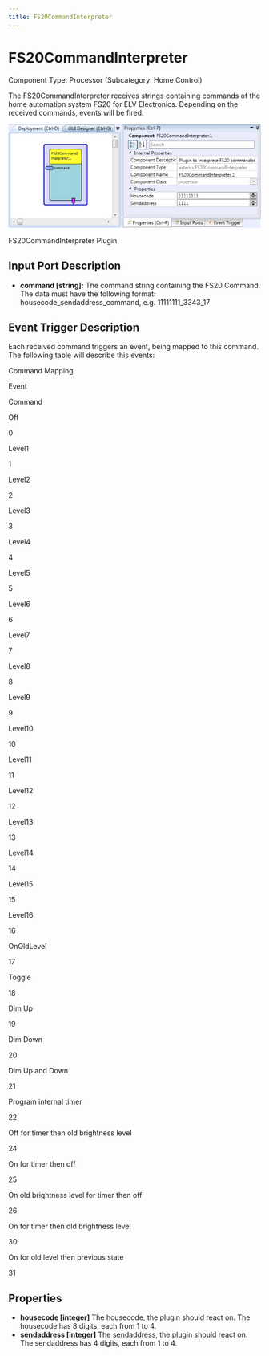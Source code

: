 ```yaml
---
title: FS20CommandInterpreter
---
```


# FS20CommandInterpreter

Component Type: Processor (Subcategory: Home Control)

The FS20CommandInterpreter receives strings containing commands of the home automation system FS20 for ELV Electronics. Depending on the received commands, events will be fired.

![FS20CommandInterpreter Plugin](./img/FS20Command.jpg "FS20CommandInterpreter Plugin")

FS20CommandInterpreter Plugin

## Input Port Description

- **command \[string\]:** The command string containing the FS20 Command. The data must have the following format: housecode_sendaddress_command, e.g. 11111111_3343_17

## Event Trigger Description

Each received command triggers an event, being mapped to this command. The following table will describe this events:

Command Mapping

Event

Command

Off

0

Level1

1

Level2

2

Level3

3

Level4

4

Level5

5

Level6

6

Level7

7

Level8

8

Level9

9

Level10

10

Level11

11

Level12

12

Level13

13

Level14

14

Level15

15

Level16

16

OnOldLevel

17

Toggle

18

Dim Up

19

Dim Down

20

Dim Up and Down

21

Program internal timer

22

Off for timer then old brightness level

24

On for timer then off

25

On old brightness level for timer then off

26

On for timer then old brightness level

30

On for old level then previous state

31

## Properties

- **housecode \[integer\]** The housecode, the plugin should react on. The housecode has 8 digits, each from 1 to 4.
- **sendaddress \[integer\]** The sendaddress, the plugin should react on. The sendaddress has 4 digits, each from 1 to 4.
